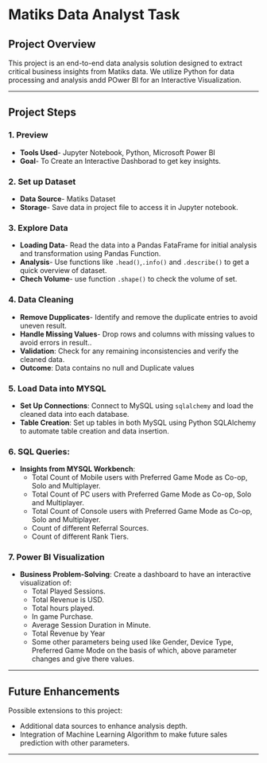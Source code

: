 # Matiks Data Analyst Task


## Project Overview

This project is an end-to-end data analysis solution designed to extract critical business insights from Matiks data. We utilize Python for data processing and analysis andd POwer BI for an Interactive Visualization.

---
## Project Steps

### 1. Preview
  - **Tools Used**- Jupyter Notebook, Python, Microsoft Power BI
  - **Goal**- To Create an Interactive Dashborad to get key insights.

### 2. Set up Dataset
  - **Data Source**- Matiks Dataset
  - **Storage**- Save data in project file to access it in Jupyter notebook.

### 3. Explore Data
- **Loading Data**- Read the data into a Pandas FataFrame for initial analysis and transformation using Pandas Function.
- **Analysis**- Use functions like `.head()`,`.info()` and `.describe()` to get a quick overview of dataset.
- **Chech Volume**- use function `.shape()` to check the volume of set.

### 4. Data Cleaning
  - **Remove Dupplicates**- Identify and remove the duplicate entries to avoid uneven result.
  - **Handle Missing Values**- Drop rows and columns with missing values to avoid errors in result..
  - **Validation**: Check for any remaining inconsistencies and verify the cleaned data.
  - **Outcome**: Data contains no null and Duplicate values

### 5. Load Data into MYSQL
  - **Set Up Connections**: Connect to MySQL using `sqlalchemy` and load the cleaned data into each database.
  - **Table Creation**: Set up tables in both MySQL using Python SQLAlchemy to automate table creation and data insertion.

### 6. SQL Queries:
  - **Insights from MYSQL Workbench**:
      - Total Count of Mobile users with Preferred Game Mode as Co-op, Solo and Multiplayer.
      - Total Count of PC users with Preferred Game Mode as Co-op, Solo and Multiplayer.
      - Total Count of Console users with Preferred Game Mode as Co-op, Solo and Multiplayer.
      - Count of different Referral Sources.
      - Count of different Rank Tiers.

### 7. Power BI Visualization
  - **Business Problem-Solving**: Create a dashboard to have an interactive visualization of:
    - Total Played Sessions.
    - Total Revenue is USD.
    - Total hours played.
    - In game Purchase.
    - Average Session Duration in Minute.
    - Total Revenue by Year
    - Some other parameters being used like Gender, Device Type, Preferred Game Mode on the basis of which, above parameter changes and give there values.
    


---
## Future Enhancements

Possible extensions to this project:
- Additional data sources to enhance analysis depth.
- Integration of Machine Learning Algorithm to make future sales prediction with other parameters.
---
